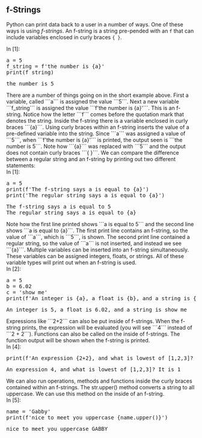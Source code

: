 
## f-Strings
Python can print data back to a user in a number of ways. One of these ways is using _f-strings_.  An f-string is a string pre-pended with an ```f``` that can include variables enclosed in curly braces ```{ }```.
<div class="cell border-box-sizing code_cell rendered">
<div class="input">
<div class="prompt input_prompt">In&nbsp;[1]:</div>
<div class="inner_cell">
    <div class="input_area">
<div class=" highlight hl-ipython3"><pre><span></span><span class="n">a</span> <span class="o">=</span> <span class="mi">5</span>
<span class="n">f_string</span> <span class="o">=</span> <span class="n">f</span><span class="s1">&#39;the number is </span><span class="si">{a}</span><span class="s1">&#39;</span>
<span class="nb">print</span><span class="p">(</span><span class="n">f_string</span><span class="p">)</span>
</pre></div>

</div>
</div>
</div>

<div class="output_wrapper">
<div class="output">


<div class="output_area">

<div class="prompt"></div>


<div class="output_subarea output_stream output_stdout output_text">
<pre>the number is 5
</pre>
</div>
</div>

</div>
</div>

</div>
There are a number of things going on in the short example above. First a variable, called ```a``` is assigned the value ```5```. Next a new variable ```f_string``` is assigned the value ```f'the number is {a}'```. This is an f-string. Notice how the letter ```f``` comes before the quotation mark that denotes the string. Inside the f-string there is a variable enclosed in curly braces ```{a}```. Using curly braces within an f-string inserts the value of a pre-defined variable into the string. Since ```a``` was assigned a value of ```5```, when ```f'the number is {a}'``` is printed, the output seen is ```the number is 5```. Note how ```{a}``` was replaced with ```5``` and the output does not contain curly braces ```{ }```.
We can compare the difference between a regular string and an f-string by printing out two different statements:
<div class="cell border-box-sizing code_cell rendered">
<div class="input">
<div class="prompt input_prompt">In&nbsp;[1]:</div>
<div class="inner_cell">
    <div class="input_area">
<div class=" highlight hl-ipython3"><pre><span></span><span class="n">a</span> <span class="o">=</span> <span class="mi">5</span>
<span class="nb">print</span><span class="p">(</span><span class="n">f</span><span class="s1">&#39;The f-string says a is equal to </span><span class="si">{a}</span><span class="s1">&#39;</span><span class="p">)</span>
<span class="nb">print</span><span class="p">(</span><span class="s1">&#39;The regular string says a is equal to </span><span class="si">{a}</span><span class="s1">&#39;</span><span class="p">)</span>
</pre></div>

</div>
</div>
</div>

<div class="output_wrapper">
<div class="output">


<div class="output_area">

<div class="prompt"></div>


<div class="output_subarea output_stream output_stdout output_text">
<pre>The f-string says a is equal to 5
The regular string says a is equal to {a}
</pre>
</div>
</div>

</div>
</div>

</div>
Note how the first line printed shows ```a is equal to 5``` and the second line shows ```a is equal to {a}```. The first print line contains an f-string, so the value of ```a```, which is ```5```, is shown. The second print line contained a regular string, so the value of ```a``` is not inserted, and instead we see ```{a}```.
Multiple variables can be inserted into an f-string simultaneously. These variables can be assigned integers, floats, or strings. All of these variable types will print out when an f-string is used.
<div class="cell border-box-sizing code_cell rendered">
<div class="input">
<div class="prompt input_prompt">In&nbsp;[2]:</div>
<div class="inner_cell">
    <div class="input_area">
<div class=" highlight hl-ipython3"><pre><span></span><span class="n">a</span> <span class="o">=</span> <span class="mi">5</span>
<span class="n">b</span> <span class="o">=</span> <span class="mf">6.02</span>
<span class="n">c</span> <span class="o">=</span> <span class="s1">&#39;show me&#39;</span>
<span class="nb">print</span><span class="p">(</span><span class="n">f</span><span class="s1">&#39;An integer is </span><span class="si">{a}</span><span class="s1">, a float is </span><span class="si">{b}</span><span class="s1">, and a string is </span><span class="si">{c}</span><span class="s1">&#39;</span><span class="p">)</span>
</pre></div>

</div>
</div>
</div>

<div class="output_wrapper">
<div class="output">


<div class="output_area">

<div class="prompt"></div>


<div class="output_subarea output_stream output_stdout output_text">
<pre>An integer is 5, a float is 6.02, and a string is show me
</pre>
</div>
</div>

</div>
</div>

</div>
Expressions like ```2+2``` can also be put inside of f-strings. When the f-string prints, the expression will be evaluated (you will see ```4``` instead of ```2 + 2```). Functions can also be called on the inside of f-strings. The function output will be shown when the f-string is printed.
<div class="cell border-box-sizing code_cell rendered">
<div class="input">
<div class="prompt input_prompt">In&nbsp;[4]:</div>
<div class="inner_cell">
    <div class="input_area">
<div class=" highlight hl-ipython3"><pre><span></span><span class="nb">print</span><span class="p">(</span><span class="n">f</span><span class="s1">&#39;An expression {2+2}, and what is lowest of [1,2,3]? It is {min([1,2,3])}&#39;</span><span class="p">)</span>
</pre></div>

</div>
</div>
</div>

<div class="output_wrapper">
<div class="output">


<div class="output_area">

<div class="prompt"></div>


<div class="output_subarea output_stream output_stdout output_text">
<pre>An expression 4, and what is lowest of [1,2,3]? It is 1
</pre>
</div>
</div>

</div>
</div>

</div>
We can also run operations, methods and functions inside the curly braces contained within an f-strings. The str.upper() method converts a string to all uppercase. We can use this method on the inside of an f-string.
<div class="cell border-box-sizing code_cell rendered">
<div class="input">
<div class="prompt input_prompt">In&nbsp;[5]:</div>
<div class="inner_cell">
    <div class="input_area">
<div class=" highlight hl-ipython3"><pre><span></span><span class="n">name</span> <span class="o">=</span> <span class="s1">&#39;Gabby&#39;</span>
<span class="nb">print</span><span class="p">(</span><span class="n">f</span><span class="s1">&#39;nice to meet you uppercase {name.upper()}&#39;</span><span class="p">)</span>
</pre></div>

</div>
</div>
</div>

<div class="output_wrapper">
<div class="output">


<div class="output_area">

<div class="prompt"></div>


<div class="output_subarea output_stream output_stdout output_text">
<pre>nice to meet you uppercase GABBY
</pre>
</div>
</div>

</div>
</div>

</div>
 

